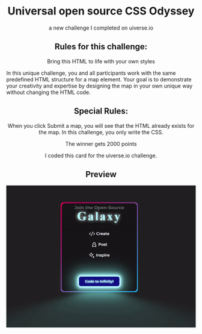 
<h1 align="center"> Universal open source CSS Odyssey</h1>

<p align="center">a new challenge I completed on uiverse.io</p>

<h2 align="center"> Rules for this challenge:</h2>

<p align="center">Bring this HTML to life with your own styles</p>

In this unique challenge, you and all participants work with the same predefined HTML structure for a map element.
Your goal is to demonstrate your creativity and expertise by designing the map in your own unique way without changing the HTML code.</p>

<h2 align="center"> Special Rules:</h2>
<p align="center">When you click Submit a map, you will see that the HTML already exists for the map. In this challenge, you only write the CSS.</p>

<p align="center">The winner gets 2000 points</p>

<p align="center">I coded this card for the uiverse.io challenge. </p>

<h2 align="center"> Preview</h2>

<div align="center"> <img src="https://github.com/John-CFO/uiverse-Open-Source-CSS-Odyssey/blob/master/card-preview.gif?raw=true" alt="Card- Preview" /> </div>
